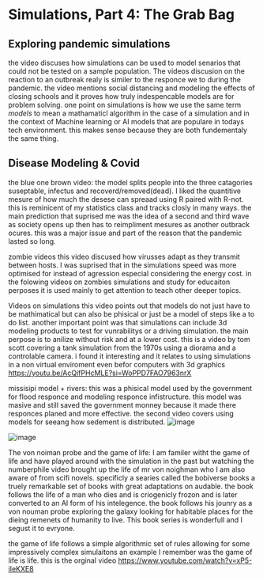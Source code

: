 # Simulations, Part 4: The Grab Bag #
## Exploring pandemic simulations ##
the video discuses how simulations can be used to model senarios that could not be tested on a sample population. The videos discusion on the reaction to an outbreak realy is similer to the responce we to during the pandemic. the video mentions social distancing and modeling the effects of closing schools and it proves how truly indespencable models are for problem solving. one point on simulations is how we use the same term _models_ to mean a mathamaticl algorithm in the case of a simulation and in the context of Machine learning or AI models that are populare in todays tech environment. this makes sense because they are both fundementaly the same thing.

## Disease Modeling & Covid ##
the blue one brown video: the model splits people into the three catagories suseptable, infectus and recoverd/removed(dead). I liked the quantitive mesure of how much the desese can spreaad using R paired with R-not. this is reminicent of my statistics class and tracks closly in many ways. the main prediction that suprised me was the idea of a second and third wave as society opens up then has to reimpliment mesures as another outbrack ocures. this was a major issue and part of the reason that the pandemic lasted so long.

zombie videos
this video discused how virusses adapt as they transmit between hosts. I was suprised that in the simulations speed was more optimised for instead of agression especial considering the energy cost. in the folowing videos on zombies simulations and study for educaiton perposes it is used mainly to get attention to teach other deeper topics.


Videos on simulations
this video points out that models do not just have to be mathimatical but can also be phisical or just be a model of steps like a to do list. another important point was that simulations can include 3d modeling products to test for vunrabilitys or a driving simulation. the main perpose is to anilize without risk and at a lower cost.
this is a video by tom scott covering a tank simulation from the 1970s using a diorama and a controlable camera. i found it interesting and it relates to using simulations in a non virtual enviroment even befor computers with 3d graphics
https://youtu.be/AcQifPHcMLE?si=WoPPD7FAO7963nrX 


missisipi model + rivers:
this was a phisical model used by the government for flood responce and modeling responce infistructure. this model was masive and still saved the government monney because it made there responces planed and more effective.
the second video covers using models for seeang how sedement is distributed.
![image](https://github.com/FantasticMrCat42/2023-2024/assets/129550102/d49290f6-9d3a-4e5c-9238-e646603c206c)


![image](https://github.com/FantasticMrCat42/2023-2024/assets/129550102/d6a28190-18ab-4c77-92cc-2f94360d1047)


The von noiman probe and the game of life:
I am familer witht the game of life and have played around with the simulation in the past but watching the numberphile video brought up the life of mr von noighman who I am also aware of from scifi novels. specificly 
a searies called the bobiverse books a truely remarkable set of books with great adaptations on audable. the book follows the life of a man who dies and is criogenicly frozon and is later converted to an AI form of his intelegence. the book follows his jounry as a von nouman probe exploring the galaxy looking for habitable places for the dieing remenets of humanity to live. This book series is wonderfull and I segust it to evryone.

the game of life follows a simple algorithmic set of rules allowing for some impressively complex simulaitons
an example I remember was the game of life is life. this is the orginal video 
https://www.youtube.com/watch?v=xP5-iIeKXE8 


